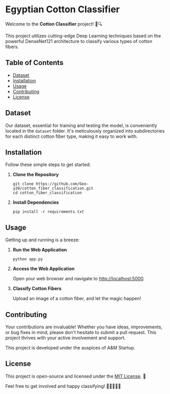 # Egyptian Cotton Classifier

Welcome to the **Cotton  Classifier** project! 🌱🔍

This project utilizes cutting-edge Deep Learning techniques based on the powerful DenseNet121 architecture to classify various types of cotton fibers.

## Table of Contents

- [Dataset](#dataset)
- [Installation](#installation)
- [Usage](#usage)
- [Contributing](#contributing)
- [License](#license)

## Dataset

Our dataset, essential for training and testing the model, is conveniently located in the `dataset` folder. It's meticulously organized into subdirectories for each distinct cotton fiber type, making it easy to work with.

## Installation

Follow these simple steps to get started:

1. **Clone the Repository**

   ```shell
   git clone https://github.com/Geo-y20/cotton_fiber_classification.git
   cd cotton_fiber_classification
   ```

2. **Install Dependencies**

   ```shell
   pip install -r requirements.txt
   ```

## Usage

Getting up and running is a breeze:

1. **Run the Web Application**

   ```shell
   python app.py
   ```

2. **Access the Web Application**

   Open your web browser and navigate to [http://localhost:5000](http://localhost:5000).

3. **Classify Cotton Fibers**

   Upload an image of a cotton fiber, and let the magic happen!

## Contributing

Your contributions are invaluable! Whether you have ideas, improvements, or bug fixes in mind, please don't hesitate to submit a pull request. This project thrives with your active involvement and support.

This project is developed under the auspices of A&M Startup.

## License

This project is open-source and licensed under the [MIT License](LICENSE). 📜


Feel free to get involved and happy classifying! 🌾👨‍🔬👩‍🔬
